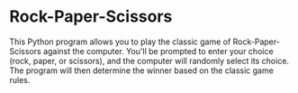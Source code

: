 # Rock-Paper-Scissors
This Python program allows you to play the classic game of Rock-Paper-Scissors against the computer. You'll be prompted to enter your choice (rock, paper, or scissors), and the computer will randomly select its choice. The program will then determine the winner based on the classic game rules.
